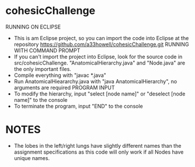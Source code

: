 # cohesicChallenge
RUNNING ON ECLIPSE
- This is am Eclipse project, so you can import the code into Eclipse at the repository https://github.com/a33howell/cohesicChallenge.git
RUNNING WITH COMMAND PROMPT
- If you can't import the project into Eclipse, look for the source code in src/cohesicChallenge.  "AnatomicalHierarchy.java" and "Node.java" are the only important files.
- Compile everything with "javac *.java"
- Run AnatomicalHieararchy.java with "java AnatomicalHierarchy", no arguments are required
PROGRAM INPUT
- To modify the hierarchy, input "select [node name]" or "deselect [node name]" to the console
- To terminate the program, input "END" to the console

# NOTES
- The lobes in the left/right lungs have slightly different names than the assignment specifications as this code will only work if all Nodes have unique names.